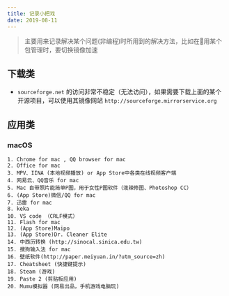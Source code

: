 ```yaml
---
title: 记录小把戏
date: 2019-08-11
---
```


> 主要用来记录解决某个问题(非编程)时所用到的解决方法，比如在用某个包管理时，要切换镜像加速

## 下载类

* `sourceforge.net` 的访问非常不稳定（无法访问），如果需要下载上面的某个开源项目，可以使用其镜像网站 `http://sourceforge.mirrorservice.org`

## 应用类

### macOS

    1. Chrome for mac , QQ browser for mac
    2. Office for mac
    3. MPV、IINA (本地视频播放) or App Store中各类在线视频客户端
    4. 网易云、QQ音乐 for mac
    5. Mac 自带照片能简单P图，用于女性P图软件（泼辣修图、Photoshop CC）
    6. (App Store)微信/QQ for mac
    7. 迅雷 for mac
    8. keka
    10. VS code （CRLF模式）
    11. Flash for mac
    12. (App Store)Maipo
    13. (App Store)Dr. Cleaner Elite
    14. 中西历转换 (http://sinocal.sinica.edu.tw)
    15. 搜狗输入法 for mac
    16. 壁纸软件(http://paper.meiyuan.in/?utm_source=zh)
    17. Cheatsheet (快捷键提示)
    18. Steam (游戏)
    19. Paste 2 (剪贴板应用)
    20. Mumu模拟器 (网易出品，手机游戏电脑玩)